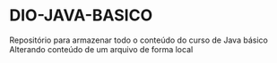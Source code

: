 # DIO-JAVA-BASICO
Repositório para armazenar todo o conteúdo do curso de Java básico
Alterando conteúdo de um arquivo de forma local
